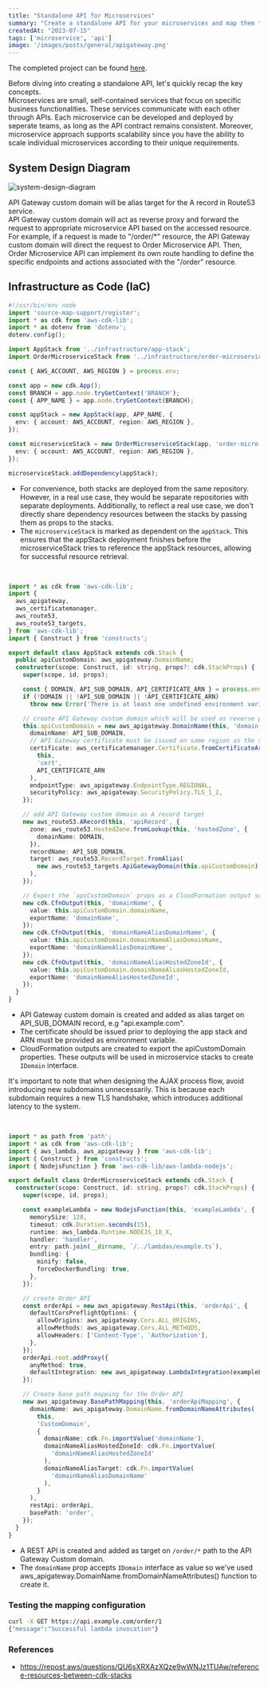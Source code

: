 ```yaml
---
title: "Standalone API for Microservices"
summary: "Create a standalone API for your microservices and map them to your API Gateway custom domain name."
createdAt: "2023-07-15"
tags: ['microservice', 'api']
image: '/images/posts/general/apigateway.png'
---
```


The completed project can be found [here](https://github.com/hahuaz/cdk-examples/tree/dev/standalone-api-for-microservices).

Before diving into creating a standalone API, let's quickly recap the key concepts.   
Microservices are small, self-contained services that focus on specific business functionalities. These services communicate with each other through APIs.
Each microservice can be developed and deployed by seperate teams, as long as the API contract remains consistent. Moreover, microservice approach supports scalability since you have the ability to scale individual microservices according to their unique requirements.


## System Design Diagram
![system-design-diagram](/images/posts/standalone-api-for-microservices/system-design-diagram.png)

API Gateway custom domain will be alias target for the A record in Route53 service.   
API Gateway custom domain will act as reverse proxy and forward the request to appropriate microservice API based on the accessed resource. For example, if a request is made to "/order/*" resource, the API Gateway custom domain will direct the request to Order Microservice API. Then, Order Microservice API can implement its own route handling to define the specific endpoints and actions associated with the "/order" resource.


## Infrastructure as Code (IaC)

```ts filename-cdk-starter.ts
#!/usr/bin/env node
import 'source-map-support/register';
import * as cdk from 'aws-cdk-lib';
import * as dotenv from 'dotenv';
dotenv.config();

import AppStack from '../infrastructure/app-stack';
import OrderMicroserviceStack from '../infrastructure/order-microservice-stack';

const { AWS_ACCOUNT, AWS_REGION } = process.env;

const app = new cdk.App();
const BRANCH = app.node.tryGetContext('BRANCH');
const { APP_NAME } = app.node.tryGetContext(BRANCH);

const appStack = new AppStack(app, APP_NAME, {
  env: { account: AWS_ACCOUNT, region: AWS_REGION },
});

const microserviceStack = new OrderMicroserviceStack(app, 'order-micro', {
  env: { account: AWS_ACCOUNT, region: AWS_REGION },
});

microserviceStack.addDependency(appStack);
```
- For convenience, both stacks are deployed from the same repository. However, in a real use case, they would be separate repositories with separate deployments. Additionally, to reflect a real use case, we don't directly share dependency resources between the stacks by passing them as props to the stacks.
- The `microserviceStack` is marked as dependent on the `appStack`. This ensures that the appStack deployment finishes before the microserviceStack tries to reference the appStack resources, allowing for successful resource retrieval.

<br />

```ts filename-app-stack.ts
import * as cdk from 'aws-cdk-lib';
import {
  aws_apigateway,
  aws_certificatemanager,
  aws_route53,
  aws_route53_targets,
} from 'aws-cdk-lib';
import { Construct } from 'constructs';

export default class AppStack extends cdk.Stack {
  public apiCustomDomain: aws_apigateway.DomainName;
  constructor(scope: Construct, id: string, props?: cdk.StackProps) {
    super(scope, id, props);

    const { DOMAIN, API_SUB_DOMAIN, API_CERTIFICATE_ARN } = process.env;
    if (!DOMAIN || !API_SUB_DOMAIN || !API_CERTIFICATE_ARN)
      throw new Error('There is at least one undefined environment variable!');

    // create API Gateway custom domain which will be used as reverse proxy for all microservice APIs
    this.apiCustomDomain = new aws_apigateway.DomainName(this, 'domain-name', {
      domainName: API_SUB_DOMAIN,
      // API Gateway certificate must be issued on same region as the stack
      certificate: aws_certificatemanager.Certificate.fromCertificateArn(
        this,
        'cert',
        API_CERTIFICATE_ARN
      ),
      endpointType: aws_apigateway.EndpointType.REGIONAL,
      securityPolicy: aws_apigateway.SecurityPolicy.TLS_1_2,
    });

    // add API Gateway custom domain as A record target
    new aws_route53.ARecord(this, 'apiRecord', {
      zone: aws_route53.HostedZone.fromLookup(this, 'hostedZone', {
        domainName: DOMAIN,
      }),
      recordName: API_SUB_DOMAIN,
      target: aws_route53.RecordTarget.fromAlias(
        new aws_route53_targets.ApiGatewayDomain(this.apiCustomDomain)
      ),
    });

    // Export the `apiCustomDomain` props as a CloudFormation output so it can be referenced from microservices stack
    new cdk.CfnOutput(this, 'domainName', {
      value: this.apiCustomDomain.domainName,
      exportName: 'domainName',
    });
    new cdk.CfnOutput(this, 'domainNameAliasDomainName', {
      value: this.apiCustomDomain.domainNameAliasDomainName,
      exportName: 'domainNameAliasDomainName',
    });
    new cdk.CfnOutput(this, 'domainNameAliasHostedZoneId', {
      value: this.apiCustomDomain.domainNameAliasHostedZoneId,
      exportName: 'domainNameAliasHostedZoneId',
    });
  }
}
```
- API Gateway custom domain is created and added as alias target on API_SUB_DOMAIN record, e.g "api.example.com".
- The certificate should be issued prior to deploying the app stack and ARN must be provided as environment variable.
- CloudFormation outputs are created to export the apiCustomDomain properties. These outputs will be used in microservice stacks to create `IDomain` interface. 

It's important to note that when designing the AJAX process flow, avoid introducing new subdomains unnecessarily. This is because each subdomain requires a new TLS handshake, which introduces additional latency to the system.

<br />

```ts filename-order-microservice-stack.ts
import * as path from 'path';
import * as cdk from 'aws-cdk-lib';
import { aws_lambda, aws_apigateway } from 'aws-cdk-lib';
import { Construct } from 'constructs';
import { NodejsFunction } from 'aws-cdk-lib/aws-lambda-nodejs';

export default class OrderMicroserviceStack extends cdk.Stack {
  constructor(scope: Construct, id: string, props?: cdk.StackProps) {
    super(scope, id, props);

    const exampleLambda = new NodejsFunction(this, 'exampleLambda', {
      memorySize: 128,
      timeout: cdk.Duration.seconds(15),
      runtime: aws_lambda.Runtime.NODEJS_18_X,
      handler: 'handler',
      entry: path.join(__dirname, `/../lambdas/example.ts`),
      bundling: {
        minify: false,
        forceDockerBundling: true,
      },
    });

    // create Order API
    const orderApi = new aws_apigateway.RestApi(this, 'orderApi', {
      defaultCorsPreflightOptions: {
        allowOrigins: aws_apigateway.Cors.ALL_ORIGINS,
        allowMethods: aws_apigateway.Cors.ALL_METHODS,
        allowHeaders: ['Content-Type', 'Authorization'],
      },
    });
    orderApi.root.addProxy({
      anyMethod: true,
      defaultIntegration: new aws_apigateway.LambdaIntegration(exampleLambda),
    });

    // Create base path mapping for the Order API
    new aws_apigateway.BasePathMapping(this, 'orderApiMapping', {
      domainName: aws_apigateway.DomainName.fromDomainNameAttributes(
        this,
        'CustomDomain',
        {
          domainName: cdk.Fn.importValue('domainName'),
          domainNameAliasHostedZoneId: cdk.Fn.importValue(
            'domainNameAliasHostedZoneId'
          ),
          domainNameAliasTarget: cdk.Fn.importValue(
            'domainNameAliasDomainName'
          ),
        }
      ),
      restApi: orderApi,
      basePath: 'order',
    });
  }
}
```
- A REST API is created and added as target on `/order/*` path to the API Gateway Custom domain.
- The `domainName` prop accepts `IDomain` interface as value so we've used aws_apigateway.DomainName.fromDomainNameAttributes() function to create it.

### Testing the mapping configuration

```bash
curl -X GET https://api.example.com/order/1
{"message":"Successful lambda invocation"}
```


### References
- https://repost.aws/questions/QU6sXRXAzXQze9wWNJz1TUAw/reference-resources-between-cdk-stacks